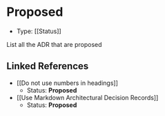# Proposed

* Type: [[Status]]

List all the ADR that are proposed


## Linked References

* [[Do not use numbers in headings]]
  * Status: **Proposed**
* [[Use Markdown Architectural Decision Records]]
  * Status: **Proposed**
